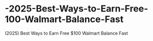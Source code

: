 # -2025-Best-Ways-to-Earn-Free-100-Walmart-Balance-Fast
(2025) Best Ways to Earn Free $100 Walmart Balance Fast

